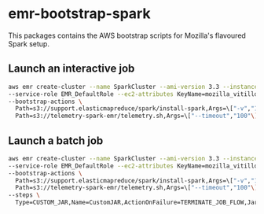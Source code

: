 emr-bootstrap-spark
===================

This packages contains the AWS bootstrap scripts for Mozilla's flavoured Spark setup.

## Launch an interactive job
```bash
aws emr create-cluster --name SparkCluster --ami-version 3.3 --instance-type c3.4xlarge --instance-count 5 \
--service-role EMR_DefaultRole --ec2-attributes KeyName=mozilla_vitillo,InstanceProfile=telemetry-spark-emr \
--bootstrap-actions \
  Path=s3://support.elasticmapreduce/spark/install-spark,Args=\["-v","1.2.1"\] \
  Path=s3://telemetry-spark-emr/telemetry.sh,Args=\["--timeout","100"\]
```

## Launch a batch job
```bash
aws emr create-cluster --name SparkCluster --ami-version 3.3 --instance-type c3.4xlarge --instance-count 5 \
--service-role EMR_DefaultRole --ec2-attributes KeyName=mozilla_vitillo,InstanceProfile=telemetry-spark-emr \
--bootstrap-actions \
  Path=s3://support.elasticmapreduce/spark/install-spark,Args=\["-v","1.2.1"\] \
  Path=s3://telemetry-spark-emr/telemetry.sh,Args=\["--timeout","100"\] --auto-terminate \
--steps \
  Type=CUSTOM_JAR,Name=CustomJAR,ActionOnFailure=TERMINATE_JOB_FLOW,Jar=s3://us-west-2.elasticmapreduce/libs/script-runner/script-runner.jar,Args=\["s3://telemetry-spark-emr/batch.sh","--job-name","foo","--notebook","s3://telemetry-analysis-code/jobs/foo/Telemetry Hello World.ipynb","--data-bucket","telemetry-public-analysis"\]
```
